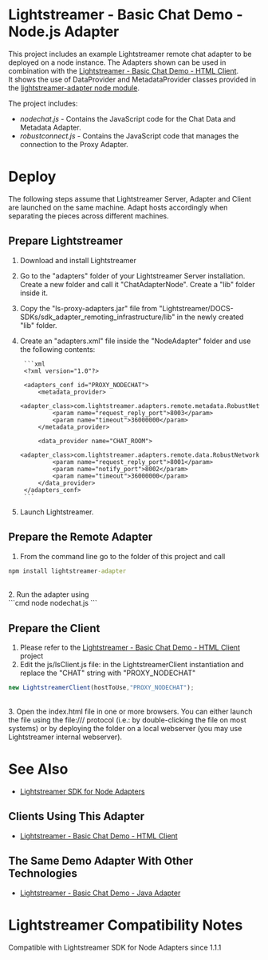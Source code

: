 # Lightstreamer - Basic Chat Demo - Node.js Adapter #
<!-- START DESCRIPTION lightstreamer-example-chat-adapter-node -->

This project includes an example Lightstreamer remote chat adapter to be deployed on a node instance. The Adapters shown can be used in combination with the [Lightstreamer - Basic Chat Demo - HTML Client](https://github.com/Weswit/Lightstreamer-example-Chat-client-javascript).<br>
It shows the use of DataProvider and MetadataProvider classes provided in the [lightstreamer-adapter node module](https://github.com/Weswit/Lightstreamer-lib-node-adapter).<br>

The project includes:
- <i>nodechat.js</i> - Contains the JavaScript code for the Chat Data and Metadata Adapter.<br>
- <i>robustconnect.js</i> - Contains the JavaScript code that manages the connection to the Proxy Adapter.<br>

<!-- END DESCRIPTION lightstreamer-example-chat-adapter-node -->

# Deploy #
The following steps assume that Lightstreamer Server, Adapter and Client are launched on the same machine. Adapt hosts accordingly when separating the pieces across different machines.

## Prepare Lightstreamer ##

1. Download and install Lightstreamer
2. Go to the "adapters" folder of your Lightstreamer Server installation. Create a new folder and call it "ChatAdapterNode". Create a "lib" folder inside it.
3. Copy the "ls-proxy-adapters.jar" file from "Lightstreamer/DOCS-SDKs/sdk_adapter_remoting_infrastructure/lib" in the newly created "lib" folder.
4. Create an "adapters.xml" file inside the "NodeAdapter" folder and use the following contents:

        ```xml
        <?xml version="1.0"?>

        <adapters_conf id="PROXY_NODECHAT">
            <metadata_provider>
                <adapter_class>com.lightstreamer.adapters.remote.metadata.RobustNetworkedMetadataProvider</adapter_class>
                <param name="request_reply_port">8003</param>
                <param name="timeout">36000000</param>
            </metadata_provider>
            
            <data_provider name="CHAT_ROOM">
                <adapter_class>com.lightstreamer.adapters.remote.data.RobustNetworkedDataProvider</adapter_class>
                <param name="request_reply_port">8001</param>
                <param name="notify_port">8002</param>
                <param name="timeout">36000000</param>
            </data_provider>
        </adapters_conf>
        ```
5. Launch Lightstreamer.

## Prepare the Remote Adapter ##

1. From the command line go to the folder of this project and call<br>

```cmd
npm install lightstreamer-adapter
```
<br>
2. Run the adapter using<br>
```cmd
node nodechat.js
```

## Prepare the Client ##

1. Please refer to the [Lightstreamer - Basic Chat Demo - HTML Client](https://github.com/Weswit/Lightstreamer-example-Chat-client-javascript) project
2. Edit the js/lsClient.js file: in the LightstreamerClient instantiation and replace the "CHAT" string with "PROXY_NODECHAT"<br>

```js
new LightstreamerClient(hostToUse,"PROXY_NODECHAT");
```
<br>
3. Open the index.html file in one or more browsers. You can either launch the file using the file:/// protocol (i.e.: by double-clicking the file on most systems) or by deploying the folder on a local webserver (you may use Lightstreamer internal webserver).

# See Also #

*    [Lightstreamer SDK for Node Adapters](https://github.com/Weswit/Lightstreamer-lib-node-adapter "Lightstreamer SDK for Node Adapters")

## Clients Using This Adapter ##
<!-- START RELATED_ENTRIES -->

*    [Lightstreamer - Basic Chat Demo - HTML Client](https://github.com/Weswit/Lightstreamer-example-Chat-client-javascript)

<!-- END RELATED_ENTRIES -->

## The Same Demo Adapter With Other Technologies ##

*    [Lightstreamer - Basic Chat Demo - Java Adapter](https://github.com/Weswit/Lightstreamer-example-Chat-adapter-java)

# Lightstreamer Compatibility Notes #
Compatible with Lightstreamer SDK for Node Adapters since 1.1.1
